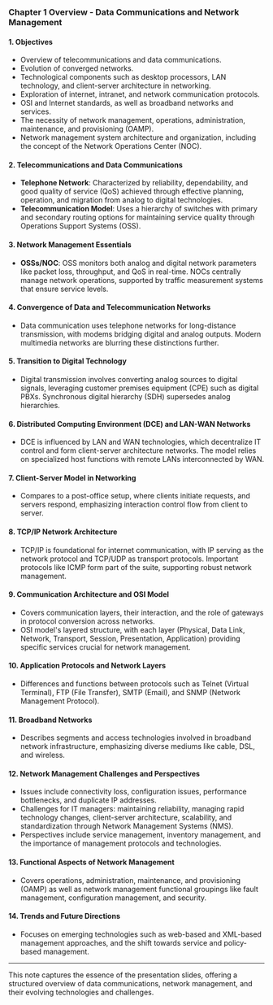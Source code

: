 ### **Chapter 1 Overview - Data Communications and Network Management**

#### **1. Objectives**
- Overview of telecommunications and data communications.
- Evolution of converged networks.
- Technological components such as desktop processors, LAN technology, and client-server architecture in networking.
- Exploration of internet, intranet, and network communication protocols.
- OSI and Internet standards, as well as broadband networks and services.
- The necessity of network management, operations, administration, maintenance, and provisioning (OAMP).
- Network management system architecture and organization, including the concept of the Network Operations Center (NOC).

#### **2. Telecommunications and Data Communications**
- **Telephone Network**: Characterized by reliability, dependability, and good quality of service (QoS) achieved through effective planning, operation, and migration from analog to digital technologies.
- **Telecommunication Model**: Uses a hierarchy of switches with primary and secondary routing options for maintaining service quality through Operations Support Systems (OSS).

#### **3. Network Management Essentials**
- **OSSs/NOC**: OSS monitors both analog and digital network parameters like packet loss, throughput, and QoS in real-time. NOCs centrally manage network operations, supported by traffic measurement systems that ensure service levels.

#### **4. Convergence of Data and Telecommunication Networks**
- Data communication uses telephone networks for long-distance transmission, with modems bridging digital and analog outputs. Modern multimedia networks are blurring these distinctions further.

#### **5. Transition to Digital Technology**
- Digital transmission involves converting analog sources to digital signals, leveraging customer premises equipment (CPE) such as digital PBXs. Synchronous digital hierarchy (SDH) supersedes analog hierarchies.

#### **6. Distributed Computing Environment (DCE) and LAN-WAN Networks**
- DCE is influenced by LAN and WAN technologies, which decentralize IT control and form client-server architecture networks. The model relies on specialized host functions with remote LANs interconnected by WAN.

#### **7. Client-Server Model in Networking**
- Compares to a post-office setup, where clients initiate requests, and servers respond, emphasizing interaction control flow from client to server.

#### **8. TCP/IP Network Architecture**
- TCP/IP is foundational for internet communication, with IP serving as the network protocol and TCP/UDP as transport protocols. Important protocols like ICMP form part of the suite, supporting robust network management.

#### **9. Communication Architecture and OSI Model**
- Covers communication layers, their interaction, and the role of gateways in protocol conversion across networks.
- OSI model's layered structure, with each layer (Physical, Data Link, Network, Transport, Session, Presentation, Application) providing specific services crucial for network management.

#### **10. Application Protocols and Network Layers**
- Differences and functions between protocols such as Telnet (Virtual Terminal), FTP (File Transfer), SMTP (Email), and SNMP (Network Management Protocol).

#### **11. Broadband Networks**
- Describes segments and access technologies involved in broadband network infrastructure, emphasizing diverse mediums like cable, DSL, and wireless.

#### **12. Network Management Challenges and Perspectives**
- Issues include connectivity loss, configuration issues, performance bottlenecks, and duplicate IP addresses.
- Challenges for IT managers: maintaining reliability, managing rapid technology changes, client-server architecture, scalability, and standardization through Network Management Systems (NMS).
- Perspectives include service management, inventory management, and the importance of management protocols and technologies.

#### **13. Functional Aspects of Network Management**
- Covers operations, administration, maintenance, and provisioning (OAMP) as well as network management functional groupings like fault management, configuration management, and security.

#### **14. Trends and Future Directions**
- Focuses on emerging technologies such as web-based and XML-based management approaches, and the shift towards service and policy-based management.

---

This note captures the essence of the presentation slides, offering a structured overview of data communications, network management, and their evolving technologies and challenges.
